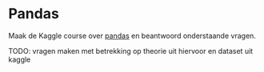 # Pandas

Maak de Kaggle course over [pandas](https://www.kaggle.com/learn/pandas) en beantwoord onderstaande vragen.

TODO: vragen maken met betrekking op theorie uit hiervoor en dataset uit kaggle
